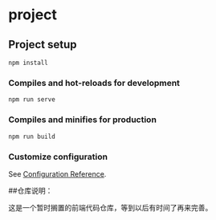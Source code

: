 # project

## Project setup
```
npm install
```

### Compiles and hot-reloads for development
```
npm run serve
```

### Compiles and minifies for production
```
npm run build
```

### Customize configuration
See [Configuration Reference](https://cli.vuejs.org/config/).

##仓库说明：

这是一个暂时搁置的前端代码仓库，等到以后有时间了再来完善。
